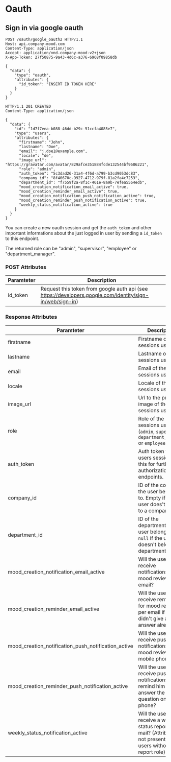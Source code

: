 # Oauth

## Sign in via google oauth

```http
POST /oauth/google_oauth2 HTTP/1.1
Host: api.company-mood.com
Content-Type: application/json
Accept: application/vnd.company-mood-v2+json
X-App-Token: 27f50875-9a43-4d6c-a376-6968f09858db

{
  "data": {
    "type": "oauth",
    "attributes": {
      "id_token": "INSERT ID TOKEN HERE"
    }
  }
}
```

```http
HTTP/1.1 201 CREATED
Content-Type: application/json

{
  "data": {
    "id": "1d7f7eea-b088-46dd-b29c-51ccfa4085e7",
    "type": "users",
    "attributes": {
      "firstname": "John",
      "lastname": "Doe",
      "email": "j.doe1@example.com",
      "locale": "de",
      "image_url": "https://gravatar.com/avatar/829afce351884fcde132544bf9686221",
      "role": "admin",
      "auth_token": "5c3dad26-31a4-4f6d-a799-b3cd9053dc83",
      "company_id": "8f40670c-9927-4712-979f-81a2fa4c7253",
      "department_id": "f7559f2a-8f1c-461e-8a9b-7efea5564edb",
      "mood_creation_notification_email_active": true,
      "mood_creation_reminder_email_active": true,
      "mood_creation_notification_push_notification_active": true,
      "mood_creation_reminder_push_notification_active": true,
      "weekly_status_notification_active": true
    }
  }
}
```

You can create a new oauth session and get the `auth_token` and other important informations
about the just logged in user by sending a `id_token` to this endpoint.

The returned role can be "admin", "supervisor", "employee" or "department_manager".

### POST Attributes

Paramteter | Description
-----------|------------
id_token   | Request this token from google auth api (see <https://developers.google.com/identity/sign-in/web/sign-in>)

### Response Attributes

Paramteter                                          | Description
----------------------------------------------------|------------
firstname                                           | Firstname of the sessions user.
lastname                                            | Lastname of the sessions user.
email                                               | Email of the sessions user.
locale                                              | Locale of the sessions user.
image_url                                           | Url to the profile image of the sessions user.
role                                                | Role of the sessions user (`admin`, `supervisor`, `department_manager` or `employee`).
auth_token                                          | Auth token for users session, use this for further authorization on endpoints.
company_id                                          | ID of the company, the user belongs to. Empty if the user does't belong to a company, yet.
department_id                                       | ID of the department, the user belongts to. `null` if the user doesn't belong to a department.
mood_creation_notification_email_active             | Will the user receive notifications for mood reviews per email?
mood_creation_reminder_email_active                 | Will the user receive reminder for mood reviews per email if he didn't give an answer already?
mood_creation_notification_push_notification_active | Will the user receive push notifications for mood reviews on mobile phones?
mood_creation_reminder_push_notification_active     | Will the user receive push notifications to remind him to answer the review question on mobile phone?
weekly_status_notification_active                   | Will the user receive a weekly status report per mail? (Attribute is not present for users without a report role)
